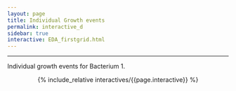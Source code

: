 ```yaml
---
layout: page
title: Individual Growth events  
permalink: interactive_d
sidebar: true
interactive: EDA_firstgrid.html
---
```

---


Individual growth events for Bacterium 1. 


<!-- The below line includes the interactive figure. Do not change! -->
<center>

{% include_relative interactives/{{page.interactive}} %}

</center>


